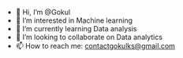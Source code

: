 - 👋 Hi, I’m @Gokul 
- 👀 I’m interested in Machine learning
- 🌱 I’m currently learning Data analysis
- 💞️ I’m looking to collaborate on Data analytics
- 📫 How to reach me: contactgokulks@gmail.com 

<!---
Gokultcr/Gokultcr is a ✨ special ✨ repository because its `README.md` (this file) appears on your GitHub profile.
You can click the Preview link to take a look at your changes.
--->

